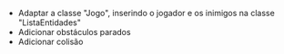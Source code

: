 - Adaptar a classe "Jogo", inserindo o jogador e os inimigos na classe "ListaEntidades"
- Adicionar obstáculos parados
- Adicionar colisão